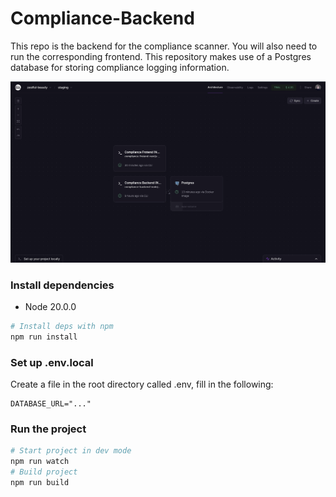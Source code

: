 # Compliance-Backend

This repo is the backend for the compliance scanner. You will also need to run the corresponding frontend. This repository makes use of a Postgres database for storing compliance logging information.

![Dashboard Image](/docs/images/architecture.png)

### Install dependencies

- Node 20.0.0

```bash
# Install deps with npm
npm run install
```

### Set up .env.local

Create a file in the root directory called .env, fill in the following:

```
DATABASE_URL="..."
```

### Run the project

```bash
# Start project in dev mode
npm run watch
# Build project
npm run build
```
